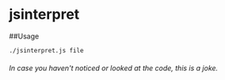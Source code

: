# jsinterpret

##Usage

```console
./jsinterpret.js file
```

<sup><h6>In case you haven't noticed or looked at the code, this is a joke.</h6></sup>
